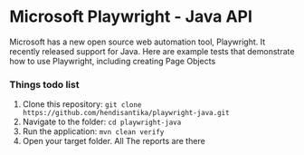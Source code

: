 # Microsoft Playwright - Java API

Microsoft has a new open source web automation tool, Playwright. It recently released support for Java. Here are example
tests that demonstrate how to use Playwright, including creating Page Objects

### Things todo list

1. Clone this repository: `git clone https://github.com/hendisantika/playwright-java.git`
2. Navigate to the folder: `cd playwright-java`
3. Run the application: `mvn clean verify`
4. Open your target folder. All The reports are there
